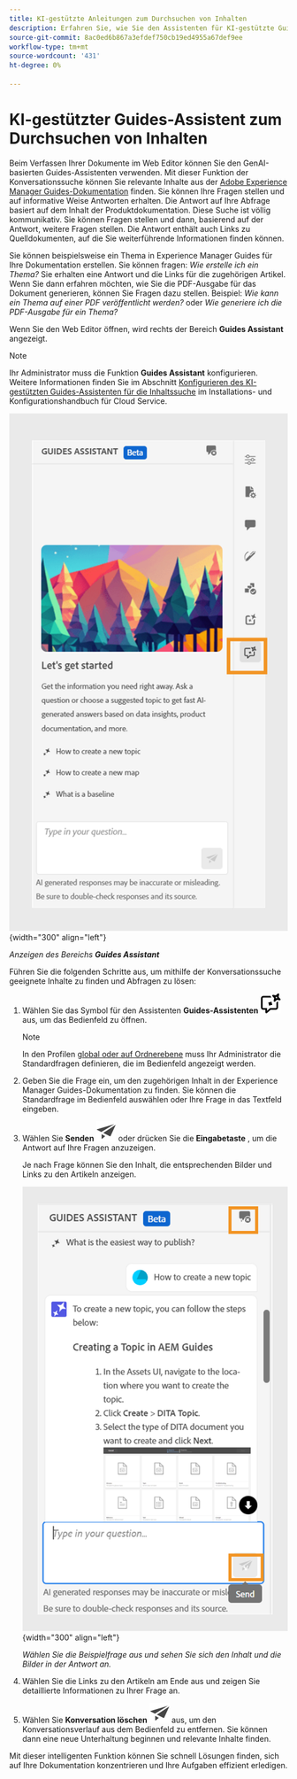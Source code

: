 ```yaml
---
title: KI-gestützte Anleitungen zum Durchsuchen von Inhalten
description: Erfahren Sie, wie Sie den Assistenten für KI-gestützte Guides im Web Editor anzeigen und nutzen können.
source-git-commit: 8ac0ed6b867a3efdef750cb19ed4955a67def9ee
workflow-type: tm+mt
source-wordcount: '431'
ht-degree: 0%

---
```



# KI-gestützter Guides-Assistent zum Durchsuchen von Inhalten



Beim Verfassen Ihrer Dokumente im Web Editor können Sie den GenAI-basierten Guides-Assistenten verwenden. Mit dieser Funktion der Konversationssuche können Sie relevante Inhalte aus der [Adobe Experience Manager Guides-Dokumentation](https://experienceleague.adobe.com/en/docs/experience-manager-guides/using/overview) finden.
Sie können Ihre Fragen stellen und auf informative Weise Antworten erhalten. Die Antwort auf Ihre Abfrage basiert auf dem Inhalt der Produktdokumentation. Diese Suche ist völlig kommunikativ. Sie können Fragen stellen und dann, basierend auf der Antwort, weitere Fragen stellen. Die Antwort enthält auch Links zu Quelldokumenten, auf die Sie weiterführende Informationen finden können.

Sie können beispielsweise ein Thema in Experience Manager Guides für Ihre Dokumentation erstellen. Sie können fragen: *Wie erstelle ich ein Thema?* Sie erhalten eine Antwort und die Links für die zugehörigen Artikel. Wenn Sie dann erfahren möchten, wie Sie die PDF-Ausgabe für das Dokument generieren, können Sie Fragen dazu stellen. Beispiel: *Wie kann ein Thema auf einer PDF veröffentlicht werden?* oder *Wie generiere ich die PDF-Ausgabe für ein Thema?*



Wenn Sie den Web Editor öffnen, wird rechts der Bereich **Guides Assistant** angezeigt.



>[!NOTE]
>
> Ihr Administrator muss die Funktion **Guides Assistant** konfigurieren. Weitere Informationen finden Sie im Abschnitt [Konfigurieren des KI-gestützten Guides-Assistenten für die Inhaltssuche](../cs-install-guide/conf-guides-assistant.md) im Installations- und Konfigurationshandbuch für Cloud Service.

![Bedienfeld &quot;Guides Assistant&quot;](images/guides-assistant-panel.png){width="300" align="left"}

*Anzeigen des Bereichs **Guides Assistant***

Führen Sie die folgenden Schritte aus, um mithilfe der Konversationssuche geeignete Inhalte zu finden und Abfragen zu lösen:

1. Wählen Sie das Symbol für den Assistenten **Guides-Assistenten** ![Guides-Assistenten](images/guides-assistant-icon.svg) aus, um das Bedienfeld zu öffnen.



   >[!NOTE]
   >
   > In den Profilen [global oder auf Ordnerebene](../cs-install-guide/conf-folder-level.md#conf-ai-guides-assistant) muss Ihr Administrator die Standardfragen definieren, die im Bedienfeld angezeigt werden.

1. Geben Sie die Frage ein, um den zugehörigen Inhalt in der Experience Manager Guides-Dokumentation zu finden. Sie können die Standardfrage im Bedienfeld auswählen oder Ihre Frage in das Textfeld eingeben.

1. Wählen Sie **Senden** ![Symbol Senden](images/send-icon.svg) oder drücken Sie die **Eingabetaste** , um die Antwort auf Ihre Fragen anzuzeigen.

   Je nach Frage können Sie den Inhalt, die entsprechenden Bilder und Links zu den Artikeln anzeigen.

   ![Hilfsbereichsantwort des Guides](images/guides-assistant-panel-response.png){width="300" align="left"}


   *Wählen Sie die Beispielfrage aus und sehen Sie sich den Inhalt und die Bilder in der Antwort an.*





1. Wählen Sie die Links zu den Artikeln am Ende aus und zeigen Sie detaillierte Informationen zu Ihrer Frage an.


1. Wählen Sie **Konversation löschen** ![Konversation löschen](images/clear-conversation-icon.svg) aus, um den Konversationsverlauf aus dem Bedienfeld zu entfernen. Sie können dann eine neue Unterhaltung beginnen und relevante Inhalte finden.

Mit dieser intelligenten Funktion können Sie schnell Lösungen finden, sich auf Ihre Dokumentation konzentrieren und Ihre Aufgaben effizient erledigen.